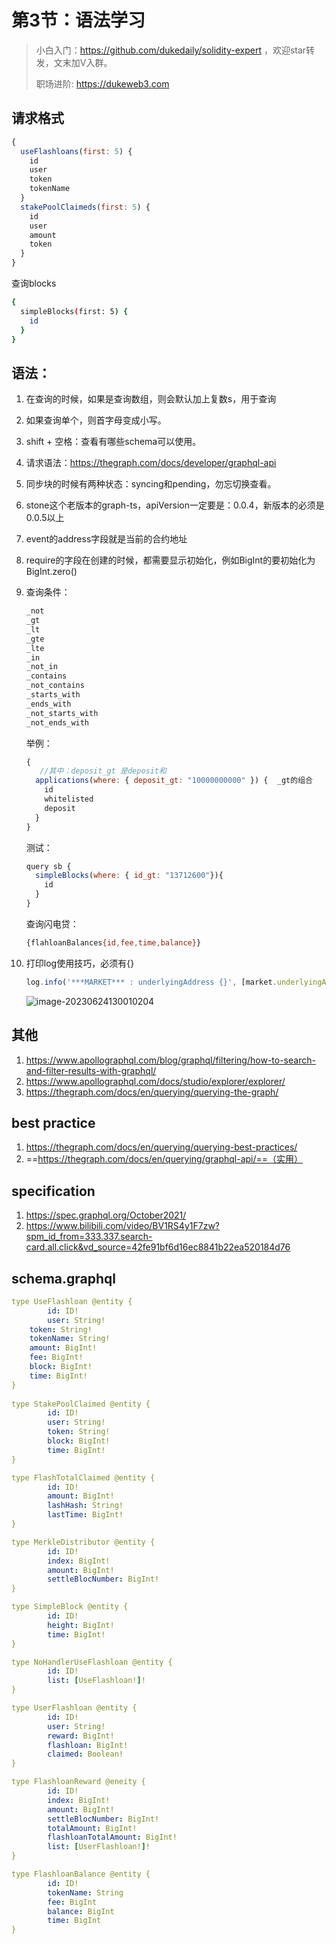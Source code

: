 # 第3节：语法学习

> 小白入门：https://github.com/dukedaily/solidity-expert ，欢迎star转发，文末加V入群。
>
> 职场进阶: https://dukeweb3.com

## 请求格式

```js
{
  useFlashloans(first: 5) {
    id
    user
    token
    tokenName
  }
  stakePoolClaimeds(first: 5) {
    id
    user
    amount
    token
  }
}
```

查询blocks

```sh
{
  simpleBlocks(first: 5) {
    id
  }
}
```

## 语法：

1. 在查询的时候，如果是查询数组，则会默认加上复数s，用于查询

2. 如果查询单个，则首字母变成小写。

3. shift + 空格：查看有哪些schema可以使用。

4. 请求语法：https://thegraph.com/docs/developer/graphql-api

5. 同步块的时候有两种状态：syncing和pending，勿忘切换查看。

6. stone这个老版本的graph-ts，apiVersion一定要是：0.0.4，新版本的必须是0.0.5以上

7. event的address字段就是当前的合约地址

8. require的字段在创建的时候，都需要显示初始化，例如BigInt的要初始化为BigInt.zero()

9. 查询条件：

   ```js
   _not
   _gt
   _lt
   _gte
   _lte
   _in
   _not_in
   _contains
   _not_contains
   _starts_with
   _ends_with
   _not_starts_with
   _not_ends_with
   ```

   举例：

   ```js
   {
      //其中：deposit_gt 是deposit和 
     applications(where: { deposit_gt: "10000000000" }) {  _gt的组合
       id
       whitelisted
       deposit
     }
   }
   ```

   测试：

   ```js
   query sb {
     simpleBlocks(where: { id_gt: "13712600"}){
       id
     }
   }
   ```

   查询闪电贷：

   ```sh
   {flahloanBalances{id,fee,time,balance}}
   ```

10. 打印log使用技巧，必须有{}

    ```js
    log.info('***MARKET*** : underlyingAddress {}', [market.underlyingAddress.toHexString()])
    ```

    ![image-20230624130010204](https://duke-typora.s3.amazonaws.com/ipic/2023-06-24-050012.png)



## 其他

1. https://www.apollographql.com/blog/graphql/filtering/how-to-search-and-filter-results-with-graphql/
2. https://www.apollographql.com/docs/studio/explorer/explorer/
3. https://thegraph.com/docs/en/querying/querying-the-graph/

## best practice

1. https://thegraph.com/docs/en/querying/querying-best-practices/
2. ==https://thegraph.com/docs/en/querying/graphql-api/==（实用）

## specification

1. https://spec.graphql.org/October2021/
2. https://www.bilibili.com/video/BV1RS4y1F7zw?spm_id_from=333.337.search-card.all.click&vd_source=42fe91bf6d16ec8841b22ea520184d76



## schema.graphql

```yaml
type UseFlashloan @entity {
		id: ID!
		user: String!
    token: String!
    tokenName: String!
    amount: BigInt!
    fee: BigInt!
    block: BigInt!
    time: BigInt!
}
    
type StakePoolClaimed @entity {
		id: ID!
		user: String!
		token: String!
		block: BigInt!
		time: BigInt!
}

type FlashTotalClaimed @entity {
		id: ID!
		amount: BigInt!
		lashHash: String!
		lastTime: BigInt!
}

type MerkleDistributor @entity {
		id: ID!
		index: BigInt!
		amount: BigInt!
		settleBlocNumber: BigInt!
}

type SimpleBlock @entity {
		id: ID!
		height: BigInt!
		time: BigInt!
}

type NoHandlerUseFlashloan @entity {
		id: ID!
		list: [UseFlashloan!]!
}

type UserFlashloan @entity {
		id: ID!
		user: String!
		reward: BigInt!
		flashloan: BigInt!
		claimed: Boolean!
}

type FlashloanReward @eneity {
		id: ID!
		index: BigInt!
		amount: BigInt!
		settleBlocNumber: BigInt!
		totalAmount: BigInt!
		flashloanTotalAmount: BigInt!
		list: [UserFlashloan!]!
}

type FlashloanBalance @entity {
		id: ID!
		tokenName: String
		fee: BigInt
		balance: BigInt
		time: BigInt
}
```

